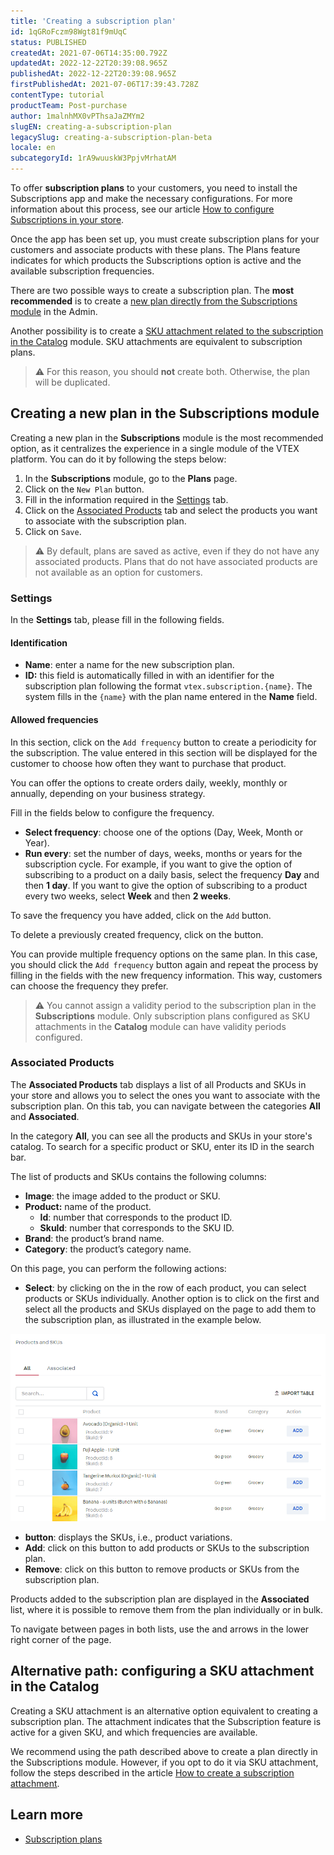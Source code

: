 ```yaml
---
title: 'Creating a subscription plan'
id: 1qGRoFczm98Wgt81f9mUqC
status: PUBLISHED
createdAt: 2021-07-06T14:35:00.792Z
updatedAt: 2022-12-22T20:39:08.965Z
publishedAt: 2022-12-22T20:39:08.965Z
firstPublishedAt: 2021-07-06T17:39:43.728Z
contentType: tutorial
productTeam: Post-purchase
author: 1malnhMX0vPThsaJaZMYm2
slugEN: creating-a-subscription-plan
legacySlug: creating-a-subscription-plan-beta
locale: en
subcategoryId: 1rA9wuuskW3PpjvMrhatAM
---
```


To offer **subscription plans** to your customers, you need to install the Subscriptions app and make the necessary configurations. For more information about this process, see our article [How to configure Subscriptions in your store](https://help.vtex.com/en/tutorial/como-configurar-assinaturas--1FA9dfE7vJqxBna9Nft5Sj).

Once the app has been set up, you must create subscription plans for your customers and associate products with these plans. The Plans feature indicates for which products the Subscriptions option is active and the available subscription frequencies.

There are two possible ways to create a subscription plan. The **most recommended** is to create a [new plan directly from the Subscriptions module](#new-plan-in-the-subscriptions-module) in the Admin.

Another possibility is to create a [SKU attachment related to the subscription in the Catalog](#sku-attachment-in-the-catalog) module. SKU attachments are equivalent to subscription plans.

> ⚠️ For this reason, you should **not** create both. Otherwise, the plan will be duplicated.

## Creating a new plan in the Subscriptions module

Creating a new plan in the **Subscriptions** module is the most recommended option, as it centralizes the experience in a single module of the VTEX platform. You can do it by following the steps below:

1. In the **Subscriptions** module, go to the **Plans** page.
2. Click on the `New Plan` button.
3. Fill in the information required in the [Settings](#settings) tab.
4. Click on the [Associated Products](#associated-products) tab and select the products you want to associate with the subscription plan.
5. Click on `Save`.

> ⚠️ By default, plans are saved as active, even if they do not have any associated products. Plans that do not have associated products are not available as an option for customers.

### Settings

In the **Settings** tab, please fill in the following fields.

#### Identification

* **Name**: enter a name for the new subscription plan.
* **ID:** this field is automatically filled in with an identifier for the subscription plan following the format `vtex.subscription.{name}`. The system fills in the `{name}` with the plan name entered in the **Name** field.

#### Allowed frequencies

In this section, click on the `Add frequency` button to create a periodicity for the subscription. The value entered in this section will be displayed for the customer to choose how often they want to purchase that product.

You can offer the options to create orders daily, weekly, monthly or annually, depending on your business strategy.

Fill in the fields below to configure the frequency.

   * **Select frequency**: choose one of the options (Day, Week, Month or Year).
   * **Run every**: set the number of days, weeks, months or years for the subscription cycle.
       For example, if you want to give the option of subscribing to a product on a daily basis, select the frequency **Day** and then **1 day**. If you want to give the option of subscribing to a product every two weeks, select **Week** and then **2 weeks**.

To save the frequency you have added, click on the `Add` button.

To delete a previously created frequency, click on the <i class="far fa-trash-alt"></i> button.

You can provide multiple frequency options on the same plan. In this case, you should click the `Add frequency` button again and repeat the process by filling in the fields with the new frequency information. This way, customers can choose the frequency they prefer.

> ⚠️ You cannot assign a validity period to the subscription plan in the **Subscriptions** module. Only subscription plans configured as SKU attachments in the **Catalog** module can have validity periods configured.

### Associated Products

The **Associated Products** tab displays a list of all Products and SKUs in your store and allows you to select the ones you want to associate with the subscription plan. On this tab, you can navigate between the categories **All** and **Associated**.

In the category **All**, you can see all the products and SKUs in your store's catalog. To search for a specific product or SKU, enter its ID in the search bar.

The list of products and SKUs contains the following columns:

* **Image**: the image added to the product or SKU.
* **Product:** name of the product.
    * **Id**: number that corresponds to the product ID.
    * **SkuId**: number that corresponds to the SKU ID.
* **Brand**: the product’s brand name.
* **Category**: the product’s category name.

On this page, you can perform the following actions:

* **Select**: by clicking on the <i class="far fa-square"></i> in the row of each product, you can select products or SKUs individually. Another option is to click on the first <i class="far fa-square"></i> and select all the products and SKUs displayed on the page to add them to the subscription plan, as illustrated in the example below.

![selecionarskus EN](https://raw.githubusercontent.com/vtexdocs/help-center-content/refs/heads/main/docs/en/tutorials/subscriptions/subscription-guides/creating-a-subscription-plan_1.gif)

* <i class="fas fa-chevron-down"></i> __button__: displays the SKUs, i.e., product variations.
* **Add**: click on this button to add products or SKUs to the subscription plan.
* **Remove**: click on this button to remove products or SKUs from the subscription plan.

Products added to the subscription plan are displayed in the **Associated** list, where it is possible to remove them from the plan individually or in bulk.

To navigate between pages in both lists, use the <i class="fas fa-chevron-left"></i> and <i class="fas fa-chevron-right"></i> arrows in the lower right corner of the page.

## Alternative path: configuring a SKU attachment in the Catalog

Creating a SKU attachment is an alternative option equivalent to creating a subscription plan. The attachment indicates that the Subscription feature is active for a given SKU, and which frequencies are available.

We recommend using the path described above to create a plan directly in the Subscriptions module. However, if you opt to do it via SKU attachment, follow the steps described in the article [How to create a subscription attachment](https://help.vtex.com/en/tutorial/how-to-create-a-subscription-attachment--2bUuKyPflA8cOGLv8OvaKK).

## Learn more

* [Subscription plans](https://help.vtex.com/en/tutorial/planos-de-assinatura-beta--5kczKRqHEsrs1tYtRcY8wR)
